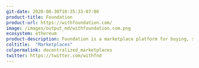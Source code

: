 ```yaml
---
git-date: 2020-08-30T10:35:33-07:00
product-title: Foundation
product-url: https://withfoundation.com/
image: /images/output_md/withfoundation.com.png
ecosystem: ethereum
product-description: Foundation is a marketplace platform for buying, selling, and trading limited-edition goods.
coltitle:  "Marketplaces"
colpermalink: decentralized_marketplaces
twitter: https://twitter.com/withfnd
---
```

